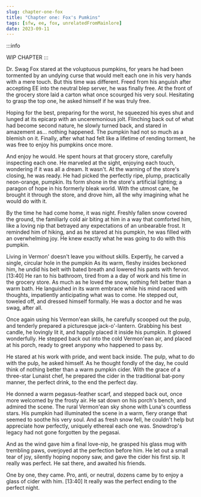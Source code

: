 ```yaml
---
slug: chapter-one-fox
title: "Chapter one: Fox's Pumkins"
tags: [sfw, ee, fox, unrelatedFromMainlore]
date: 2023-09-11
---
```


:::info

WIP CHAPTER
:::

Dr. Swag Fox stared at the voluptuous pumpkins, for years he had been tormented by an undying curse that would melt each one in his very hands with a mere touch. But this time was different. Freed from his anguish after accepting EE into the neutral blep server, he was finally free. At the front of the grocery store laid a carton what once scourged his very soul. Hesitating to grasp the top one, he asked himself if he was truly free.

Hoping for the best, preparing for the worst, he squeezed his eyes shut and lunged at its epicarp with an unceremonious jolt. Flinching back out of what had become second nature, he slowly turned back, and stared in amazement as... nothing happened. The pumpkin had not so much as a blemish on it. Finally, after what had felt like a lifetime of rending torment, he was free to enjoy his pumpkins once more.

And enjoy he would. He spent hours at that grocery store, carefully inspecting each one. He marveled at the sight, enjoying each touch, wondering if it was all a dream. It wasn't. At the warning of the store's closing, he was ready. He had picked the perfectly ripe, plump, practically neon-orange, pumpkin. Its form shone in the store's artificial lighting; a paragon of hope in his formerly bleak world. With the utmost care, he brought it through the store, and drove him, all the why imagining what he would do with it.

By the time he had come home, it was night. Freshly fallen snow covered the ground, the familiarly cold air biting at him in a way that comforted him, like a loving nip that betrayed any expectations of an unbearable frost. It reminded him of hiking, and as he stared at his pumpkin, he was filled with an overwhelming joy. He knew exactly what he was going to do with this pumpkin.

Living in Vermon' doesn't leave you without skills. Expertly, he carved a single, circular hole in the pumpkin As its warm, fleshy insides beckoned him, he undid his belt with bated breath and lowered his pants with fervor.
[13:40]
He ran to his bathroom, tired from a a day of work and his time in the grocery store. As much as he loved the snow, nothing felt better than a warm bath. He languished in its warm embrace while his mind raced with thoughts, impatiently anticipating what was to come. He stepped out, toweled off, and dressed himself formally. He was a doctor and he was swag, after all.

Once again using his Vermon'ean skills, he carefully scooped out the pulp, and tenderly prepared a picturesque jack-o'-lantern. Grabbing his best candle, he lovingly lit it, and happily placed it inside his pumpkin. It glowed wonderfully. He stepped back out into the cold Vermon'ean air, and placed at his porch, ready to greet anypony who happened to pass by.

He stared at his work with pride, and went back inside. The pulp, what to do with the pulp, he asked himself. As he thought fondly of the day, he could think of nothing better than a warm pumpkin cider. With the grace of a three-star Lunaist chef, he prepared the cider in the traditional bat-pony manner, the perfect drink, to the end the perfect day.

He donned a warm pegasus-feather scarf, and stepped back out, once more welcomed by the frosty air. He sat down on his porch's bench, and admired the scene. The rural Vermon'ean sky shone with Luna's countless stars. His pumpkin had illuminated the scene in a warm, fiery orange that seemed to soothe his very soul. And as fresh snow fell, he couldn't help but appreciate how perfectly, uniquely ethereal each one was. Snowdrop's legacy had not gone forgotten by the pegasai. 

And as the wind gave him a final love-nip, he grasped his glass mug with trembling paws, overjoyed at the perfection before him. He let out a small tear of joy, silently hoping nopony saw, and gave the cider his first sip. It really was perfect. He sat there, and awaited his friends.

One by one, they came. Pro, anti, or neutral, dozens came by to enjoy a glass of cider with him.
[13:40]
It really was the perfect ending to the perfect night.
